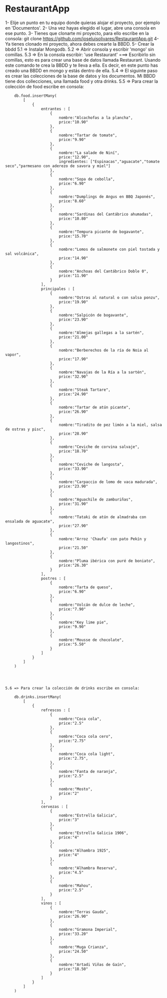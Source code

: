 # RestaurantApp


1- Elije un punto en tu equipo donde quieras alojar el proyecto, por ejemplo en 'Documentos'.
2- Una vez hayas elegido el lugar, abre una consola en ese punto.
3- Tienes que clonarte mi proyecto, para ello escribe en la consola: git clone https://github.com/joseluisolivares/RestaurantApp.git
4- Ya tienes clonado mi proyecto, ahora debes crearte la BBDD.
5- Crear la bbdd
    5.1 => Instalar Mongodb.
    5.2 => Abrir consola y escribir 'mongo' sin comillas.
    5.3 => En la consola escribir: 'use Restaurant' ===> Escribirlo sin comillas, esto es para crear una base de datos llamada Restaurant. Usando este comando te crea la BBDD y te lleva a ella. Es decir, en este punto has creado una BBDD en mongo y estás dentro de ella. 
    5.4 => El siguinte paso es crear las colecciones de la base de datos y los documentos. Mi BBDD tiene dos collecciones, una llamada food y otra drinks.
    5.5 => Para crear la colección de food escribe en consola: 

        db.food.insertMany(
            [
                {
                    entrantes : [
                        {
                            nombre:"Alcachofas a la plancha",
                            price:"10.90"
                        },
                        {
                            nombre:"Tartar de tomate",
                            price:"9.90"
                        },
                        {
                            nombre:"La salade de Niní",
                            price:"12.90",
                            ingredientes: ["Espinacas","aguacate","tomate seco","parmesano con aderezo de savora y miel"]
                        },
                        {
                            nombre:"Sopa de cebolla",
                            price:"6.90"
                        },
                        {
                            nombre:"Dumplings de Angus en BBQ Japonés",
                            price:"8.60"
                        },
                        {
                            nombre:"Sardinas del Cantábrico ahumadas",
                            price:"10.80"
                        },
                        {
                            nombre:"Tempura picante de bogavante",
                            price:"15.70"
                        },
                        {
                            nombre:"Lomos de salmonete con piel tostada y sal volcánica",
                            price:"14.90"
                        },
                        {
                            nombre:"Anchoas del Cantábrico Doble 0",
                            price:"11.90"
                        }
                    ],
                    principales : [
                        {
                            nombre:"Ostras al natural o con salsa ponzu",
                            price:"19.90"
                        },
                        {
                            nombre:"Salpicón de bogavante",
                            price:"23.90"
                        },
                        {
                            nombre:"Almejas gallegas a la sartén",
                            price:"21.00"
                        },
                        {
                            nombre:"Berberechos de la ría de Noia al vapor",
                            price:"17.90"
                        },
                        {
                            nombre:"Navajas de la Ría a la sartén",
                            price:"32.90"
                        },
                        {
                            nombre:"Steak Tartare",
                            price:"24.90"
                        },
                        {
                            nombre:"Tartar de atún picante",
                            price:"26.90"
                        },
                        {
                            nombre:"Tiradito de pez limón a la miel, salsa de ostras y pisc",
                            price:"28.90"
                        },
                        {
                            nombre:"Ceviche de corvina salvaje",
                            price:"18.70"
                        },
                        {
                            nombre:"Ceviche de langosta",
                            price:"33.90"
                        },
                        {
                            nombre:"Carpaccio de lomo de vaca madurada",
                            price:"23.90"
                        },
                        {
                            nombre:"Aguachile de zamburiñas",
                            price:"31.90"
                        },
                        {
                            nombre:"Tataki de atún de almadraba con ensalada de aguacate",
                            price:"27.90"
                        },
                        {
                            nombre:"Arroz 'Chaufa' con pato Pekín y langostinos",
                            price:"21.50"
                        },
                        {
                            nombre:"Pluma ibérica con puré de boniato",
                            price:"26.30"
                        }
                    ],
                    postres : [
                        {
                            nombre:"Tarta de queso",
                            price:"6.90"
                        },
                        {
                            nombre:"Volcán de dulce de leche",
                            price:"7.90"
                        },
                        {
                            nombre:"Key lime pie",
                            price:"9.90"
                        },
                        {
                            nombre:"Mousse de chocolate",
                            price:"5.50"
                        }
                    ]
                }
            ]
        )




    5.6 => Para crear la colección de drinks escribe en consola: 

        db.drinks.insertMany(
            [
                {
                    refrescos : [
                        {
                            nombre:"Coca cola",
                            price:"2.5"
                        },
                        {
                            nombre:"Coca cola cero",
                            price:"2.75"
                        },
                        {
                            nombre:"Coca cola light",
                            price:"2.75",
                        },
                        {
                            nombre:"Fanta de naranja",
                            price:"2.5"
                        },
                        {
                            nombre:"Mosto",
                            price:"2"
                        }
                    ],
                    cervezas : [
                        {
                            nombre:"Estrella Galicia",
                            price:"3"
                        },
                        {
                            nombre:"Estrella Galicia 1906",
                            price:"4"
                        },
                        {
                            nombre:"Alhambra 1925",
                            price:"4"
                        },
                        {
                            nombre:"Alhambra Reserva",
                            price:"4.5"
                        },
                        {
                            nombre:"Mahou",
                            price:"2.5"
                        }
                    ],
                    vinos : [
                        {
                            nombre:"Terras Gauda",
                            price:"26.90"
                        },
                        {
                            nombre:"Gramona Imperial",
                            price:"33.20"
                        },
                        {
                            nombre:"Muga Crianza",
                            price:"24.50"
                        },
                        {
                            nombre:"Artadi Viñas de Gaín",
                            price:"18.50"
                        }
                    ]
                }
            ]
        )


